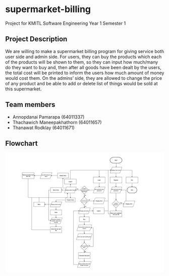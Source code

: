 # supermarket-billing
Project for KMITL Software Engineering Year 1 Semester 1
## Project Description
We are willing to make a supermarket billing program for giving service both user side and admin side. For users, they can buy the products which each of the products will be shown to them, so they can input how much/many do they want to buy and, then after all goods have been dealt by the users, the total cost will be printed to inform the users how much amount of money would cost them. On the admins’ side, they are allowed to change the price of any product and be able to add or delete list of things would be sold at this supermarket.
## Team members
* Annopdanai Pamarapa (64011337)
* Thachawich Maneepakhathorn (64011657)
* Thanawat Rodklay (64011671)
## Flowchart 
![Flowchart](docs/flowchart_updated.png)
